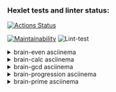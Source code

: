 ### Hexlet tests and linter status:
[![Actions Status](https://github.com/aidos42/backend-project-lvl1/workflows/hexlet-check/badge.svg)](https://github.com/aidos42/backend-project-lvl1/actions)

[![Maintainability](https://api.codeclimate.com/v1/badges/b3781cb0610440b9846f/maintainability)](https://codeclimate.com/github/aidos42/backend-project-lvl1/maintainability)
![Lint-test](https://github.com/aidos42/backend-project-lvl1/workflows/lint-test/badge.svg)

<details>
  <summary>brain-even asciinema</summary>
  
[![asciicast](https://asciinema.org/a/qUuUfeRzn2Qg7EdASvfZoqkTr.svg)](https://asciinema.org/a/qUuUfeRzn2Qg7EdASvfZoqkTr)
</details>

<details>
  <summary>brain-calc asciinema</summary>
  
[![asciicast](https://asciinema.org/a/SDcxnwsfrvjwwn2BGihl81tnF.svg)](https://asciinema.org/a/SDcxnwsfrvjwwn2BGihl81tnF)
</details>

<details>
  <summary>brain-gcd asciinema</summary>
  
[![asciicast](https://asciinema.org/a/Zf6SK9tv3zAt3m11WxKjTiusG.svg)](https://asciinema.org/a/Zf6SK9tv3zAt3m11WxKjTiusG)
</details>

<details>
  <summary>brain-progression asciinema</summary>
  
[![asciicast](https://asciinema.org/a/QYWR61g1u616YUd6jF6pApcy8.svg)](https://asciinema.org/a/QYWR61g1u616YUd6jF6pApcy8)
</details>

<details>
  <summary>brain-prime asciinema</summary>
  
[![asciicast](https://asciinema.org/a/o2474027wFBoiPNruipMudNaV.svg)](https://asciinema.org/a/o2474027wFBoiPNruipMudNaV)
</details>